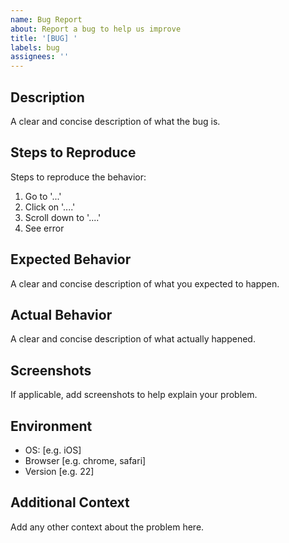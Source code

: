 ```yaml
---
name: Bug Report
about: Report a bug to help us improve
title: '[BUG] '
labels: bug
assignees: ''
---
```


## Description

A clear and concise description of what the bug is.

## Steps to Reproduce

Steps to reproduce the behavior:

1. Go to '...'
2. Click on '....'
3. Scroll down to '....'
4. See error

## Expected Behavior

A clear and concise description of what you expected to happen.

## Actual Behavior

A clear and concise description of what actually happened.

## Screenshots

If applicable, add screenshots to help explain your problem.

## Environment

- OS: [e.g. iOS]
- Browser [e.g. chrome, safari]
- Version [e.g. 22]

## Additional Context

Add any other context about the problem here.
